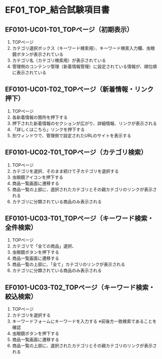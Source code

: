 # EF01_TOP_結合試験項目書

## EF0101-UC01-T01_TOPページ（初期表示）

1. TOPページ
1. カテゴリ選択ボックス（キーワード検索用）、キーワード検索入力欄、虫眼鏡ボタンが表示されている
1. カテゴリ名（カテゴリ検索用）が表示されている
1. 管理側のコンテンツ管理（新着情報管理）に設定されている情報が、順位順に表示されている

## EF0101-UC01-T02_TOPページ（新着情報・リンク押下）

1. TOPページ
1. 各新着情報の箇所を押下する
1. 押下された新着情報のセクションが広がり、詳細情報、リンクが表示される
1. 「詳しくはこちら」リンクを押下する
1. 別ウィンドウで、管理側で設定されたURLのサイトを表示する

## EF0101-UC02-T01_TOPページ（カテゴリ検索）

1. TOPページ
1. カテゴリを選択、そのまま続けて子カテゴリを選択する
1. 虫眼鏡アイコンを押下する
1. 商品一覧画面に遷移する
1. 商品一覧の上部に、選択されたカテゴリとその親カテゴリのリンクが表示される
1. カテゴリに分類されている商品のみ表示される

## EF0101-UC03-T01_TOPページ（キーワード検索・全件検索）

1. TOPページ
1. カテゴリで「全ての商品」選択、
1. 虫眼鏡ボタンを押下する
1. 商品一覧画面に遷移する
1. 商品一覧の上部に、「全て」カテゴリのリンクが表示される
1. カテゴリに分類されている商品のみ表示される

## EF0101-UC03-T02_TOPページ（キーワード検索・絞込検索）

1. TOPページ
1. カテゴリを選択する
1. キーワードフォームにキーワードを入力する ※前後方一致検索であることを確認
1. 虫眼鏡ボタンを押下する
1. 商品一覧画面に遷移する
1. 商品一覧の上部に、選択されたカテゴリとその親カテゴリのリンクが表示される

